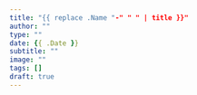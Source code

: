 ```yaml
---
title: "{{ replace .Name "-" " " | title }}"
author: ""
type: ""
date: {{ .Date }}
subtitle: ""
image: ""
tags: []
draft: true
---
```

